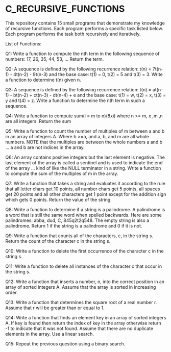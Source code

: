 # C_RECURSIVE_FUNCTIONS

This repository contains 15 small programs that demonstrate my knowledge of recursive functions. Each program performs a specific task listed below. Each program performs the task both recursively and iteratively.


List of Functions:

Q1: 	Write a function to compute the nth term in the following sequence of numbers: 17, 26, 35, 44, 53, … Return the term.

Q2: 	A sequence is defined by the following recurrence relation: t(n) = 7t(n-1) - 4t(n-2) - 9t(n-3) and the base case: t(1) = 0, t(2) = 5 and t(3) = 3. Write a function to determine t(n) given n.

Q3: 	A sequence is defined by the following recurrence relation: t(n) = at(n-1) - bt(n-2) + ct(n-3) - dt(n-4) + e and the base case: t(1) = w, t(2) = x, t(3) = y and t(4) = z. Write a function to determine the nth term in such a sequence.

Q4:	Write a function to compute sum(i = m to n)(8xi) where n >= m, x ,m ,n are all integers. Return the sum

Q5:	Write a function to count the number of multiples of m between a and b in an array of integers A. Where b >=a, and a, b, and m are all whole numbers. NOTE that the multiples are between the whole numbers a and b … a and b are not indices in the array.

Q6: 	An array contains positive integers but the last element is negative. The last element of the array is called a sentinel and is used to indicate the end of the array … kind of like the NULL terminator in a string. Write a function to compute the sum of the multiples of m in the array.

Q7: 	Write a function that takes a string and evaluates it according to the rule that all letter chars get 10 points, all number chars get 5 points, all spaces get 20 points and all other characters get 1 point except for the addition sign which gets 0 points. Return the value of the string.

Q8:	Write a function to determine if a string is a palindrome. A palindrome is a word that is still the same word when spelled backwards. Here are some palindromes: abba, dud, C, 845q2t2q548. The empty string is also a palindrome. Return 1 if the string is a palindrome and 0 if it is not.

Q9: 	Write a function that counts all of the characters, c, in the string s. Return the count of the character c in the string s.

Q10:	Write a function to delete the first occurrence of the character c in the string s.

Q11:	Write a function to delete all instances of the character c that occur in the string s.

Q12:	Write a function that inserts a number, n, into the correct position in an array of sorted integers A. Assume that the array is sorted in increasing order.

Q13:	Write a function that determines the square root of a real number r. Assume that r will be greater than or equal to 1.

Q14:	Write a function that finds an element key in an array of sorted integers A. If key is found then return the index of key in the array otherwise return -1 to indicate that it was not found. Assume that there are no duplicate elements in the array. Use a linear search.

Q15:	Repeat the previous question using a binary search.
